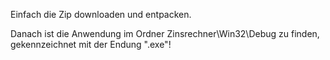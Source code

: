 Einfach die Zip downloaden und entpacken.

Danach ist die Anwendung im Ordner Zinsrechner\Win32\Debug zu finden, gekennzeichnet mit der Endung ".exe"!
